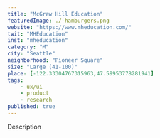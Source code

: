 ```yaml
---
title: "McGraw Hill Education"
featuredImage: ./-hamburgers.png
website: "https://www.mheducation.com/"
twit: "MHEducation"
inst: "mheducation"
category: "M"
city: "Seattle"
neighborhood: "Pioneer Square"
size: "Large (41-100)"
place: [-122.33304767315963,47.59953778281941]
tags:
    - ux/ui
    - product
    - research
published: true
---
```


Description
